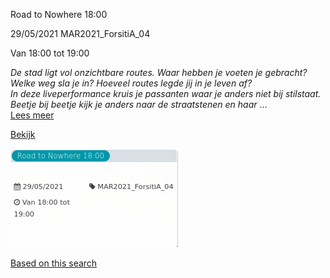 Road to Nowhere 18:00

  
29/05/2021 MAR2021\_ForsitiA\_04  

Van 18:00 tot 19:00

  

*De stad ligt vol onzichtbare routes. Waar hebben je voeten je gebracht? Welke weg sla je in? Hoeveel routes legde jij in je leven af?*  
*In deze liveperformance kruis je passanten waar je anders niet bij stilstaat. Beetje bij beetje kijk je anders naar de straatstenen en haar* ...  
[Lees meer](https://tickets.vgc.be/activity/subscribe/MAR2021_ForsitiA_04)

[Bekijk](https://tickets.vgc.be/ticketingActivity/subscribe/MAR2021_ForsitiA_04)

![](63784.png)

[Based on this search](https://tickets.vgc.be/activity/index?&vrijeplaatsen=1&Age%5B%5D=3%2C4&entity=244)